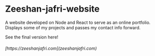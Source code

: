 # Zeeshan-jafri-website
A website developed on Node and React to serve as an online portfolio. Displays some of my projects and passes my contact info forward.

See the final version here!
<h6>[https://zeeshanjafri.com](zeeshanjafri.com)</h6>
